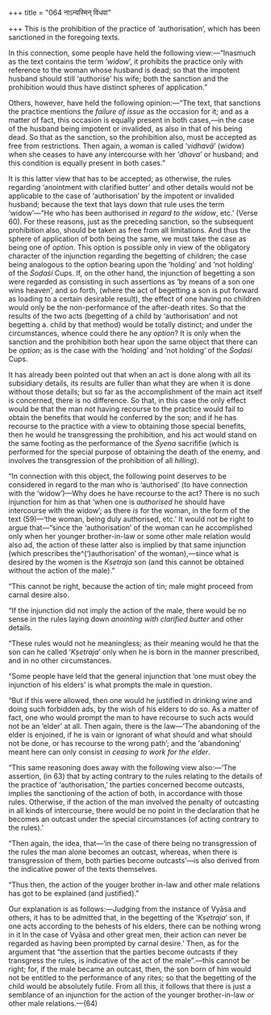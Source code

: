 +++
title = "064 नाऽन्यस्मिन् विधवा"

+++
This is the prohibition of the practice of ‘authorisation’, which has
been sanctioned in the foregoing texts.

In this connection, some people have held the following view:—“Inasmuch
as the text contains the term ‘*widow*’, it prohibits the practice only
with reference to the woman whose husband is dead; so that the impotent
husband should still ‘authorise’ his wife; both the sanction and the
prohibition would thus have distinct spheres of application.”

Others, however, have held the following opinion:—“The text, that
sanctions the practice mentions the *failure of issue* as the occasion
for it; and as a matter of fact, this occasion is equally present in
both cases,—in the case of the husband being impotent or invalided, as
also in that of his being dead. So that as the sanction, so the
prohibition also, must be accepted as free from restrictions. Then
again, a woman is called ‘*vidhavā*’ (widow) when she ceases to have any
intercourse with her ‘*dhava*’ or husband; and this condition is equally
present in both cases.”

It is this latter view that has to be accepted; as otherwise, the rules
regarding ‘anointment with clarified butter’ and other details would not
be applicable to the case of ‘authorisation’ by the impotent or
invalided husband; because the text that lays down that rule uses the
term ‘widow’—“He who has been authorised *in regard to the widow*, etc.’
(Verse 60). For these reasons, just as the preceding sanction, so the
subsequent prohibition also, should be taken as free from all
limitations. And thus the sphere of application of both being the same,
we must take the case as being one of *option*. This option is possible
only in view of the obligatory character of the injunction regarding the
begetting of children; the case being analogous to the option bearing
upon the ‘holding’ and ‘not holding’ of the *Śoḍaśi* Cups. If, on the
other hand, the injunction of begetting a son were regarded as
consisting in such assertions as ‘by means of a son one wins heaven’,
and so forth, (where the act of begetting a son is put forward as
loading to a certain desirable result), the effect of one having no
children would only be the non-performance of the after-death rites. So
that the results of the two acts (begetting of a child by
‘authorisation’ and not begetting a. child by that method) would be
totally distinct; and under the circumstances, whence could there he any
*option*? It is only when the sanction and the prohibition both hear
upon the same object that there can be *option*; as is the case with the
‘holding’ and ‘not holding’ of the *Śoḍaśi* Cups.

It has already been pointed out that when an act is done along with all
its subsidiary details, its results are fuller than what they are when
it is done without those details; but so far as the accomplishment of
the main act itself is concerned, there is no difference. So that, in
this case the only effect would be that the man not having recourse to
the practice would fail to obtain the benefits that would he conferred
by the son; and if he has recourse to the practice with a view to
obtaining those special benefits, then he would he transgressing the
prohibition, and his act would stand on the same footing as the
performance of the *Śyena* sacrififie (which is performed for the
special purpose of obtaining the death of the enemy, and involves the
transgression of the prohibition of all *hilling*).

“In connection with this object, the following point deserves to be
considered in regard to the man who is ‘authorised’ (to have connection
with the ‘widow’)—Why does he have recourse to the act? There is no such
injunction for him as that ‘when one is *authorised* he should have
intercourse with the widow’; as there *is* for the woman, in the form of
the text (59)—‘the woman, being duly authorised, etc.’ It would not be
right to argue that—“since the ‘authorisation’ of the woman can he
accomplished only when her younger brother-in-law or some other male
relation would also ad, the action of these latter also is implied by
that same injunction (which prescribes the^(‘)authorisation’ of the
woman),—since what is desired by the women is the *Kṣetraja* son (and
this cannot be obtained without the action of the male).”

“This cannot be right, because the action of tin; male might proceed
from carnal desire also.

“If the injunction did not imply the action of the male, there would be
no sense in the rules laying down *anointing with clarified butter* and
other details.

“These rules would not he meaningless; as their meaning would he that
the son can he called ‘*Kṣetraja*’ only when he is born in the manner
prescribed, and in no other circumstances.

“Some people have leld that the general injunction that ‘one must obey
the injunction of his elders’ is what prompts the male in question.

“But if this were allowed, then one would he justified in drinking wine
and doing such forbidden ads, by the wish of his elders to do so. As a
matter of fact, one who would prompt the man to have recourse to such
acts would not be an ‘elder’ at all. Then again, there is the law—‘The
abandoning of the elder is enjoined, if he is vain or ignorant of what
should and what should not be done, or has recourse to the wrong path’;
and the ‘abandoning’ meant here can only consist in *ceasing to work for
the elder*.

“This same reasoning does away with the following view also:—‘The
assertion, (in 63) that by acting contrary to the rules relating to the
details of the practice of ‘authorisation,’ the parties concerned become
outcasts, implies the sanctioning of the action of both, in accordance
with those rules. Otherwise, if the action of the man involved the
penalty of outcasting in all kinds of intercourse, there would be no
point in the declaration that he becomes an outcast under the special
circumstances (of acting contrary to the rules).’

“Then again, the idea, that—‘in the case of there being no transgression
of the rules the man alone becomes an outcast, whereas, when there is
transgression of them, both parties become outcasts’—is also derived
from the indicative power of the texts themselves.

“Thus then, the action of the youger brother in-law and other male
relations has got to be explained (and justified).”

Our explanation is as follows:—Judging from the instance of Vyāsa and
others, it has to be admitted that, in the begetting of the ‘*Kṣetraja*’
son, if one acts according to the behests of his elders, there can be
nothing wrong in it In the case of Vyāsa and other great men, their
action can never be regarded as having been prompted by carnal desire.’
Then, as for the argument that “the assertion that the parties become
outcasts if they transgress the rules, is indicative of the act of the
male”.—this cannot be right; for, if the male became an outcast, then,
the son born of him would not be entitled to the performance of any
rites; so that the begetting of the child would be absolutely futile.
From all this, it follows that there is just a semblance of an
injunction for the action of the younger brother-in-law or other male
relations.—(64)


